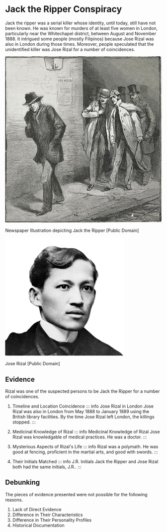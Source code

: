 # Jack the Ripper Conspiracy

Jack the ripper was a serial killer whose identity, until today, still have not been known. He was known for murders of at least five women in London, particularly near the Whitechapel district, between August and November 1888. It intrigued some people (mostly Filipinos) because Jose Rizal was also in London during those times. Moreover, people speculated that the unidentified killer was Jose Rizal for a number of coincidences.

<div class="flex flex-col items-center">
   <img src="../images/jack-the-ripper/JacktheRipper1888.jpg" alt="JNewspaper Illustration depicting Jack the Ripper"/>
   <p class="italic text-center">Newspaper Illustration depicting Jack the Ripper [Public Domain]</p>
</div>

<div class="flex flex-col items-center">
   <img src="../images/jack-the-ripper/Rizal.png" alt="Jose Rizal"/>
   <p class="italic text-center">Jose Rizal [Public Domain]</p>
</div>

## Evidence

Rizal was one of the suspected persons to be Jack the Ripper for a number of coincidences.

1. Timeline and Location Coincidence
   ::: info Jose Rizal in London
   Jose Rizal was also in London from May 1888 to January 1889 using the British library facilities. By the time Jose Rizal left London, the killings stopped.
   :::

2. Medicinal Knowledge of Rizal
   ::: info Medicinal Knowledge of Rizal
   Jose Rizal was knowledgable of medical practices. He was a doctor.
   :::

3. Mysterious Aspects of Rizal's Life
   ::: info
   Rizal was a polymath. He was good at fencing, proficient in the martial arts, and good with swords.
   :::

4. Their Initials Matched
   ::: info J.R. Initials
   Jack the Ripper and Jose Rizal both had the same initials, J.R..
   :::

## Debunking

The pieces of evidence presented were not possible for the following reasons.

1. Lack of Direct Evidence
2. Difference in Their Characteristics
3. Difference in Their Personality Profiles
4. Historical Documentation

<!-- ## References

1. lorem ipsum (2018). _lorem ipsum title_. Publisher. Retrieved [url](https://google.com)

[text](https://www.tsikot.com/forums/miscellaneous-talk-163/jose-rizal-jack-ripper-42421/)

https://www.esquiremag.ph/culture/books-and-art/sherlock-holmes-meets-jose-rizal-jack-the-ripper-a00289-20201010-lfrm -->
